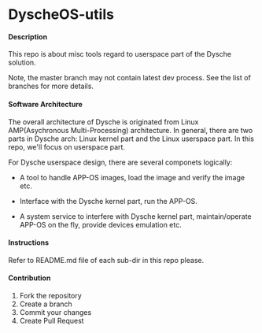 # DyscheOS-utils

#### Description
This repo is about misc tools regard to userspace part of the Dysche solution.

Note, the master branch may not contain latest dev process. See the list of branches
for more details.

#### Software Architecture
The overall architecture of Dysche is originated from Linux AMP(Asychronous Multi-Processing) architecture.
In general, there are two parts in Dysche arch: Linux kernel part and the Linux userspace part. In this
repo, we'll focus on userspace part.

For Dysche userspace design, there are several componets logically:

- A tool to handle APP-OS images, load the image and verify the image etc.

- Interface with the Dysche kernel part, run the APP-OS.

- A system service to interfere with Dysche kernel part, maintain/operate APP-OS on the fly, provide
devices emulation etc.

#### Instructions

Refer to README.md file of each sub-dir in this repo please.

#### Contribution

1.  Fork the repository
2.  Create a branch
3.  Commit your changes
4.  Create Pull Request


